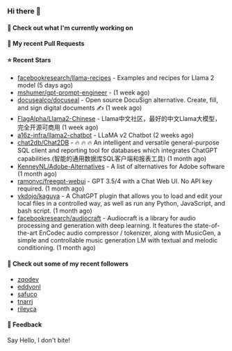 ### Hi there 👋

#### 👷 Check out what I'm currently working on

#### 🔨 My recent Pull Requests


#### ⭐ Recent Stars

- [facebookresearch/llama-recipes](https://github.com/facebookresearch/llama-recipes) - Examples and recipes for Llama 2 model (5 days ago)
- [mshumer/gpt-prompt-engineer](https://github.com/mshumer/gpt-prompt-engineer) -  (1 week ago)
- [docusealco/docuseal](https://github.com/docusealco/docuseal) - Open source DocuSign alternative. Create, fill, and sign digital documents ✍️ (1 week ago)
- [FlagAlpha/Llama2-Chinese](https://github.com/FlagAlpha/Llama2-Chinese) - Llama中文社区，最好的中文Llama大模型，完全开源可商用 (1 week ago)
- [a16z-infra/llama2-chatbot](https://github.com/a16z-infra/llama2-chatbot) - LLaMA v2 Chatbot (2 weeks ago)
- [chat2db/Chat2DB](https://github.com/chat2db/Chat2DB) - 🔥 🔥 🔥 An intelligent and versatile general-purpose SQL client and reporting tool for databases which integrates ChatGPT capabilities.(智能的通用数据库SQL客户端和报表工具) (1 month ago)
- [KenneyNL/Adobe-Alternatives](https://github.com/KenneyNL/Adobe-Alternatives) - A list of alternatives for Adobe software (1 month ago)
- [ramonvc/freegpt-webui](https://github.com/ramonvc/freegpt-webui) - GPT 3.5/4 with a Chat Web UI. No API key required. (1 month ago)
- [ykdojo/kaguya](https://github.com/ykdojo/kaguya) - A ChatGPT plugin that allows you to load and edit your local files in a controlled way, as well as run any Python, JavaScript, and bash script. (1 month ago)
- [facebookresearch/audiocraft](https://github.com/facebookresearch/audiocraft) - Audiocraft is a library for audio processing and generation with deep learning. It features the state-of-the-art EnCodec audio compressor / tokenizer, along with MusicGen, a simple and controllable music generation LM with textual and melodic conditioning. (1 month ago)

#### 👯 Check out some of my recent followers

- [zqodev](https://github.com/zqodev)
- [eddyonl](https://github.com/eddyonl)
- [safuco](https://github.com/safuco)
- [tnarrj](https://github.com/tnarrj)
- [rileyca](https://github.com/rileyca)

#### 💬 Feedback

Say Hello, I don't bite!